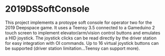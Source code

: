 # 2019DSSoftConsole

This project implements a protoype soft console for operator two for the 2019 Deepspace game. It uses a Teensy 3.5
connected to a Gameduino 2 touch screen to implement elevator/arm/vision control buttons and emulates
a HID joystick. The joystick clicks can be read directly by the driver station for easy integration with
OI commands. Up to 16 virtual joystick buttons can be supported (driver station limitation...Teensy can support more).
